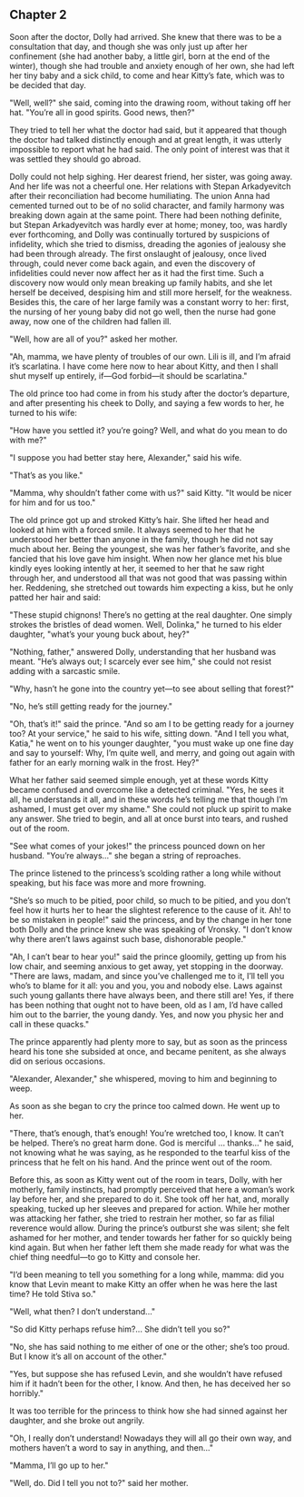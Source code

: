 ## Chapter 2


Soon after the doctor, Dolly had arrived. She knew that there was to be
a consultation that day, and though she was only just up after her
confinement (she had another baby, a little girl, born at the end of the
winter), though she had trouble and anxiety enough of her own, she had
left her tiny baby and a sick child, to come and hear Kitty’s fate,
which was to be decided that day.

"Well, well?" she said, coming into the drawing room, without taking off
her hat. "You’re all in good spirits. Good news, then?"

They tried to tell her what the doctor had said, but it appeared that
though the doctor had talked distinctly enough and at great length, it
was utterly impossible to report what he had said. The only point of
interest was that it was settled they should go abroad.

Dolly could not help sighing. Her dearest friend, her sister, was going
away. And her life was not a cheerful one. Her relations with Stepan
Arkadyevitch after their reconciliation had become humiliating. The
union Anna had cemented turned out to be of no solid character, and
family harmony was breaking down again at the same point. There had been
nothing definite, but Stepan Arkadyevitch was hardly ever at home;
money, too, was hardly ever forthcoming, and Dolly was continually
tortured by suspicions of infidelity, which she tried to dismiss,
dreading the agonies of jealousy she had been through already. The first
onslaught of jealousy, once lived through, could never come back again,
and even the discovery of infidelities could never now affect her as it
had the first time. Such a discovery now would only mean breaking up
family habits, and she let herself be deceived, despising him and still
more herself, for the weakness. Besides this, the care of her large
family was a constant worry to her: first, the nursing of her young baby
did not go well, then the nurse had gone away, now one of the children
had fallen ill.

"Well, how are all of you?" asked her mother.

"Ah, mamma, we have plenty of troubles of our own. Lili is ill, and I’m
afraid it’s scarlatina. I have come here now to hear about Kitty, and
then I shall shut myself up entirely, if—God forbid—it should be
scarlatina."

The old prince too had come in from his study after the doctor’s
departure, and after presenting his cheek to Dolly, and saying a few
words to her, he turned to his wife:

"How have you settled it? you’re going? Well, and what do you mean to do
with me?"

"I suppose you had better stay here, Alexander," said his wife.

"That’s as you like."

"Mamma, why shouldn’t father come with us?" said Kitty. "It would be
nicer for him and for us too."

The old prince got up and stroked Kitty’s hair. She lifted her head and
looked at him with a forced smile. It always seemed to her that he
understood her better than anyone in the family, though he did not say
much about her. Being the youngest, she was her father’s favorite, and
she fancied that his love gave him insight. When now her glance met his
blue kindly eyes looking intently at her, it seemed to her that he saw
right through her, and understood all that was not good that was passing
within her. Reddening, she stretched out towards him expecting a kiss,
but he only patted her hair and said:

"These stupid chignons! There’s no getting at the real daughter. One
simply strokes the bristles of dead women. Well, Dolinka," he turned to
his elder daughter, "what’s your young buck about, hey?"

"Nothing, father," answered Dolly, understanding that her husband was
meant. "He’s always out; I scarcely ever see him," she could not resist
adding with a sarcastic smile.

"Why, hasn’t he gone into the country yet—to see about selling that
forest?"

"No, he’s still getting ready for the journey."

"Oh, that’s it!" said the prince. "And so am I to be getting ready for a
journey too? At your service," he said to his wife, sitting down. "And I
tell you what, Katia," he went on to his younger daughter, "you must
wake up one fine day and say to yourself: Why, I’m quite well, and
merry, and going out again with father for an early morning walk in the
frost. Hey?"

What her father said seemed simple enough, yet at these words Kitty
became confused and overcome like a detected criminal. "Yes, he sees it
all, he understands it all, and in these words he’s telling me that
though I’m ashamed, I must get over my shame." She could not pluck up
spirit to make any answer. She tried to begin, and all at once burst
into tears, and rushed out of the room.

"See what comes of your jokes!" the princess pounced down on her
husband. "You’re always..." she began a string of reproaches.

The prince listened to the princess’s scolding rather a long while
without speaking, but his face was more and more frowning.

"She’s so much to be pitied, poor child, so much to be pitied, and you
don’t feel how it hurts her to hear the slightest reference to the cause
of it. Ah! to be so mistaken in people!" said the princess, and by the
change in her tone both Dolly and the prince knew she was speaking of
Vronsky. "I don’t know why there aren’t laws against such base,
dishonorable people."

"Ah, I can’t bear to hear you!" said the prince gloomily, getting up
from his low chair, and seeming anxious to get away, yet stopping in the
doorway. "There are laws, madam, and since you’ve challenged me to it,
I’ll tell you who’s to blame for it all: you and you, you and nobody
else. Laws against such young gallants there have always been, and there
still are! Yes, if there has been nothing that ought not to have been,
old as I am, I’d have called him out to the barrier, the young dandy.
Yes, and now you physic her and call in these quacks."

The prince apparently had plenty more to say, but as soon as the
princess heard his tone she subsided at once, and became penitent, as
she always did on serious occasions.

"Alexander, Alexander," she whispered, moving to him and beginning to
weep.

As soon as she began to cry the prince too calmed down. He went up to
her.

"There, that’s enough, that’s enough! You’re wretched too, I know. It
can’t be helped. There’s no great harm done. God is merciful ...
thanks..." he said, not knowing what he was saying, as he responded to
the tearful kiss of the princess that he felt on his hand. And the
prince went out of the room.

Before this, as soon as Kitty went out of the room in tears, Dolly, with
her motherly, family instincts, had promptly perceived that here a
woman’s work lay before her, and she prepared to do it. She took off her
hat, and, morally speaking, tucked up her sleeves and prepared for
action. While her mother was attacking her father, she tried to restrain
her mother, so far as filial reverence would allow. During the prince’s
outburst she was silent; she felt ashamed for her mother, and tender
towards her father for so quickly being kind again. But when her father
left them she made ready for what was the chief thing needful—to go to
Kitty and console her.

"I’d been meaning to tell you something for a long while, mamma: did you
know that Levin meant to make Kitty an offer when he was here the last
time? He told Stiva so."

"Well, what then? I don’t understand..."

"So did Kitty perhaps refuse him?... She didn’t tell you so?"

"No, she has said nothing to me either of one or the other; she’s too
proud. But I know it’s all on account of the other."

"Yes, but suppose she has refused Levin, and she wouldn’t have refused
him if it hadn’t been for the other, I know. And then, he has deceived
her so horribly."

It was too terrible for the princess to think how she had sinned against
her daughter, and she broke out angrily.

"Oh, I really don’t understand! Nowadays they will all go their own way,
and mothers haven’t a word to say in anything, and then..."

"Mamma, I’ll go up to her."

"Well, do. Did I tell you not to?" said her mother.



